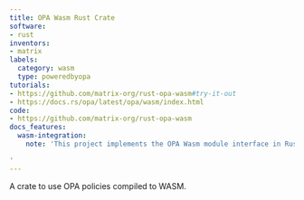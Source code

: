 ```yaml
---
title: OPA Wasm Rust Crate
software:
- rust
inventors:
- matrix
labels:
  category: wasm
  type: poweredbyopa
tutorials:
- https://github.com/matrix-org/rust-opa-wasm#try-it-out
- https://docs.rs/opa/latest/opa/wasm/index.html
code:
- https://github.com/matrix-org/rust-opa-wasm
docs_features:
  wasm-integration:
    note: 'This project implements the OPA Wasm module interface in Rust.

'
---
```

A crate to use OPA policies compiled to WASM.

